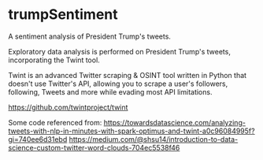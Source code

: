 # trumpSentiment
A sentiment analysis of President Trump's tweets. 

Exploratory data analysis is performed on President Trump's tweets, incorporating the Twint tool.

Twint is an advanced Twitter scraping & OSINT tool written in Python that doesn't use Twitter's API, allowing you to scrape a user's followers, following, Tweets and more while evading most API limitations.  

https://github.com/twintproject/twint

Some code referenced from:
https://towardsdatascience.com/analyzing-tweets-with-nlp-in-minutes-with-spark-optimus-and-twint-a0c96084995f?gi=740ee6d31ebd
https://medium.com/@shsu14/introduction-to-data-science-custom-twitter-word-clouds-704ec5538f46

